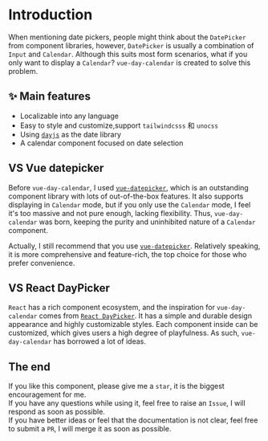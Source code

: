 # Introduction
 
When mentioning date pickers, people might think about the `DatePicker` from component libraries, however, `DatePicker` is usually a combination of `Input` and `Calendar`. Although this suits most form scenarios, what if you only want to display a `Calendar`? `vue-day-calendar` is created to solve this problem.

## ✨ Main features
-  Localizable into any language
-  Easy to style and customize,support `tailwindcsss` 和 `unocss`
-  Using [`dayjs`](https://dayjs.gitee.io/en) as the date library
-  A calendar component focused on date selection


## VS Vue datepicker
Before `vue-day-calendar`, I used [`vue-datepicker`](https://vue3datepicker.com/), which is an outstanding component library with lots of out-of-the-box features. It also supports displaying in `Calendar` mode, but if you only use the `Calendar` mode, I feel it's too massive and not pure enough, lacking flexibility. Thus, `vue-day-calendar` was born, keeping the purity and uninhibited nature of a `Calendar` component.

Actually, I still recommend that you use [`vue-datepicker`](https://vue3datepicker.com/). Relatively speaking, it is more comprehensive and feature-rich, the top choice for those who prefer convenience.

## VS React DayPicker
`React` has a rich component ecosystem, and the inspiration for `vue-day-calendar` comes from [`React DayPicker`](https://react-day-picker.js.org/). It has a simple and durable design appearance and highly customizable styles. Each component inside can be customized, which gives users a high degree of playfulness. As such, `vue-day-calendar` has borrowed a lot of ideas.

## The end
If you like this component, please give me a `star`, it is the biggest encouragement for me.  
If you have any questions while using it, feel free to raise an `Issue`, I will respond as soon as possible.  
If you have better ideas or feel that the documentation is not clear, feel free to submit a `PR`, I will merge it as soon as possible.
